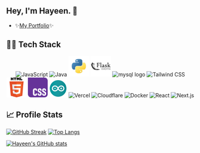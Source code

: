 ## Hey, I'm Hayeen. 👋

<!--
**Hayeensss/Hayeensss** is a ✨ _special_ ✨ repository because its `README.md` (this file) appears on your GitHub profile.

Here are some ideas to get you started:

- 🔭 I'm currently working on ...
- 🌱 I'm currently learning ...
- 🤔 I'm looking for help with ...
- 💬 Ask me about ...
- 📫 How to reach me: ...
- 😄 Pronouns: ...
- ⚡ Fun fact: ...
-->

- ✨<a href = "https://portfolio-hayeen.vercel.app">My Portfolio</a>✨

## 👩‍💻 Tech Stack

<div align = 'center'>
<img height="45" alt="JavaScript" src="https://cdn.jsdelivr.net/gh/devicons/devicon/icons/javascript/javascript-original.svg"/>
<img height="45" alt="Java" src="https://cdn.jsdelivr.net/gh/devicons/devicon/icons/java/java-original.svg"/>
<img height="55" alt="python" src="https://raw.githubusercontent.com/github/explore/80688e429a7d4ef2fca1e82350fe8e3517d3494d/topics/python/python.png">
<img height="55" alt="flask" src="https://raw.githubusercontent.com/github/explore/80688e429a7d4ef2fca1e82350fe8e3517d3494d/topics/flask/flask.png">
<img height = "45" src="https://cdn.jsdelivr.net/gh/devicons/devicon/icons/mysql/mysql-original.svg" height="30" alt="mysql logo">
<img height="45" alt="Tailwind CSS" src="https://cdn.jsdelivr.net/gh/devicons/devicon/icons/tailwindcss/tailwindcss-original.svg"/>
<img height="53" alt="html" src="https://raw.githubusercontent.com/github/explore/5c058a388828bb5fde0bcafd4bc867b5bb3f26f3/topics/html/html.png">
<img height="53" alt="css" src="https://raw.githubusercontent.com/github/explore/80688e429a7d4ef2fca1e82350fe8e3517d3494d/topics/css/css.png"> 
<img height="48" alt="arduino" src="https://raw.githubusercontent.com/github/explore/80688e429a7d4ef2fca1e82350fe8e3517d3494d/topics/arduino/arduino.png"> 
<img height="45" alt="Vercel" src="https://raw.githubusercontent.com/gilbarbara/logos/main/logos/vercel-icon.svg"/>
<img height="45" alt="Cloudflare" src="https://cdn.jsdelivr.net/gh/devicons/devicon/icons/cloudflare/cloudflare-original.svg"/>
<img height="45" alt="Docker" src="https://cdn.jsdelivr.net/gh/devicons/devicon/icons/docker/docker-original.svg"/>
<img height="45" alt="React" src="https://cdn.jsdelivr.net/gh/devicons/devicon/icons/react/react-original.svg"/>
<img height="45" alt="Next.js" src="https://cdn.jsdelivr.net/gh/devicons/devicon/icons/nextjs/nextjs-original.svg"/>

</div>

## 📈 Profile Stats

[![GitHub Streak](https://streak-stats.demolab.com/?user=Hayeensss&theme=transparent&hide_border=true)](https://git.io/streak-stats) [![Top Langs](https://github-readme-stats.vercel.app/api/top-langs/?username=Hayeensss&layout=compact&theme=transparent&hide_border=true)](https://github.com/Hayeensss/github-readme-stats)

[![Hayeen's GitHub stats](https://github-readme-stats.vercel.app/api?username=Hayeensss&show_icons=true&theme=transparent&hide_border=true&hide_title=true)](https://github.com/Hayeensss)
